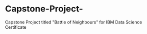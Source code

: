 # Capstone-Project-
Capstone Project titled "Battle of Neighbours" for IBM Data Science Certificate
